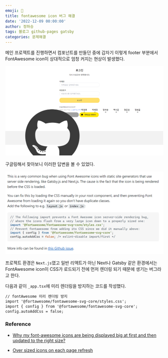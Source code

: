 ```yaml
---
emoji: 🔮
title: fontawesome icon 버그 해결
date: '2022-12-09 00:00:00'
author: 정하승
tags: 블로그 github-pages gatsby
categories: 문제해결
---
```


메인 프로젝트를 진행하면서 컴포넌트를 만들던 중에 갑자기 이렇게 footer 부분에서 FontAwesome icon이 상대적으로 엄청 커지는 현상이 발생했다.

<img src='../../../assets/footer.png' />

구글링해서 찾아보니 이러한 답변을 볼 수 있었다.

<img src='../../../assets/fontawesomebug.png' />

프로젝트 환경은 `Next.js`였고 일반 리액트가 아닌 Next나 Gatsby 같은 환경에서는 FontAwesome icon이 CSS가 로드되기 전에 먼저 렌더링 되기 때문에 생기는 버그라고 한다.

다음과 같이 `_app.tsx`에 미리 렌더링을 방지하는 코드를 작성했다.

```tsx
// fontAwesome 미리 렌더링 방지
import '@fortawesome/fontawesome-svg-core/styles.css';
import { config } from '@fortawesome/fontawesome-svg-core';
config.autoAddCss = false;
```

### Reference

- <a href='https://stackoverflow.com/questions/56334381/why-my-font-awesome-icons-are-being-displayed-big-at-first-and-then-updated-to-t'>Why my font-awesome icons are being displayed big at first and then updated to the right size?</a>

- <a href='https://github.com/FortAwesome/react-fontawesome/issues/134'>Over sized icons on each page refresh</a>
